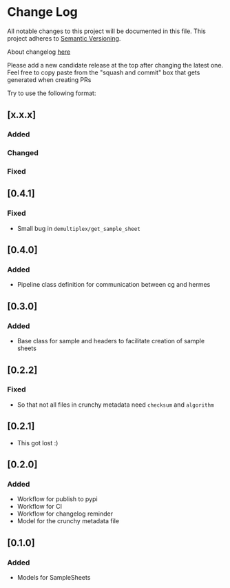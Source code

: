 # Change Log
All notable changes to this project will be documented in this file.
This project adheres to [Semantic Versioning](http://semver.org/).

About changelog [here](https://keepachangelog.com/en/1.0.0/)

Please add a new candidate release at the top after changing the latest one. Feel free to copy paste from the "squash and commit" box that gets generated when creating PRs

Try to use the following format:

## [x.x.x]
### Added
### Changed
### Fixed

## [0.4.1]
### Fixed
- Small bug in `demultiplex/get_sample_sheet`

## [0.4.0]
### Added
- Pipeline class definition for communication between cg and hermes

## [0.3.0]
### Added

- Base class for sample and headers to facilitate creation of sample sheets

## [0.2.2]
### Fixed

- So that not all files in crunchy metadata need `checksum` and `algorithm`

## [0.2.1]

- This got lost :)

## [0.2.0]
### Added

- Workflow for publish to pypi
- Workflow for CI
- Workflow for changelog reminder
- Model for the crunchy metadata file


## [0.1.0]
### Added
- Models for SampleSheets